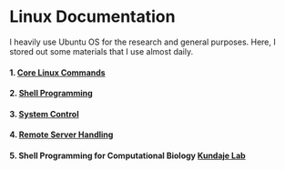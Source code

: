 # Linux Documentation

I heavily use Ubuntu OS for the research and general purposes. Here, I stored out some materials that I use almost daily.

#### 1. [ Core Linux Commands ](https://github.com/mrzResearchArena/Linux-Documentation/blob/master/LinuxCommands.md)
#### 2. [ Shell Programming ](https://github.com/mrzResearchArena/Linux-Documentation/blob/master/ShellProgramming.md)
#### 3. [ System Control ](https://github.com/mrzResearchArena/Linux-Documentation/blob/master/system.md)
#### 4. [ Remote Server Handling ](https://github.com/mrzResearchArena/Linux-Documentation/blob/master/RemoteServerHandling.md)
#### 5. Shell Programming for Computational Biology [Kundaje Lab](https://sites.google.com/site/anshulkundaje/inotes/programming/shell-scripts)


